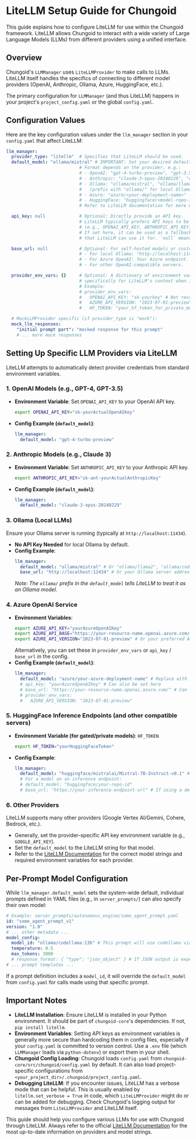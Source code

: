 # LiteLLM Setup Guide for Chungoid

This guide explains how to configure LiteLLM for use within the Chungoid framework. LiteLLM allows Chungoid to interact with a wide variety of Large Language Models (LLMs) from different providers using a unified interface.

## Overview

Chungoid's `LLMManager` uses `LiteLLMProvider` to make calls to LLMs. LiteLLM itself handles the specifics of connecting to different model providers (OpenAI, Anthropic, Ollama, Azure, HuggingFace, etc.).

The primary configuration for `LLMManager` (and thus LiteLLM) happens in your project's `project_config.yaml` or the global `config.yaml`.

## Configuration Values

Here are the key configuration values under the `llm_manager` section in your `config.yaml` that affect LiteLLM:

```yaml
llm_manager:
  provider_type: "litellm"  # Specifies that LiteLLM should be used.
  default_model: "ollama/mistral" # IMPORTANT: Set your desired default model.
                            # Format depends on the provider, e.g.:
                            # - OpenAI: "gpt-4-turbo-preview", "gpt-3.5-turbo"
                            # - Anthropic: "claude-3-opus-20240229", "claude-2.1"
                            # - Ollama: "ollama/mistral", "ollama/llama2", "ollama/codellama"
                            #   (prefix with "ollama/" for local Ollama models)
                            # - Azure: "azure/<your-deployment-name>"
                            # - HuggingFace: "huggingface/<model-repo-id>"
                            # Refer to LiteLLM documentation for more model strings.

  api_key: null             # Optional: Directly provide an API key.
                            # LiteLLM typically prefers API keys to be set as environment variables
                            # (e.g., OPENAI_API_KEY, ANTHROPIC_API_KEY).
                            # If set here, it can be used as a fallback or for specific providers
                            # that LiteLLM can use it for. `null` means rely on environment variables.

  base_url: null            # Optional: For self-hosted models or custom API endpoints.
                            # - For local Ollama: "http://localhost:11434" (or your Ollama server URL)
                            # - For Azure OpenAI: Your Azure endpoint.
                            # - For other OpenAI-compatible servers.

  provider_env_vars: {}     # Optional: A dictionary of environment variables to set programmatically
                            # specifically for LiteLLM's context when it initializes.
                            # Example:
                            # provider_env_vars:
                            #   OPENAI_API_KEY: "sk-yourkey" # Not recommended for sensitive keys
                            #   AZURE_API_VERSION: "2023-07-01-preview"
                            #   HF_TOKEN: "your_hf_token_for_private_models"

  # MockLLMProvider specific (if provider_type is "mock"):
  mock_llm_responses:
    "initial prompt part": "mocked response for this prompt"
    # ... more mock responses
```

## Setting Up Specific LLM Providers via LiteLLM

LiteLLM attempts to automatically detect provider credentials from standard environment variables.

### 1. OpenAI Models (e.g., GPT-4, GPT-3.5)

-   **Environment Variable**: Set `OPENAI_API_KEY` to your OpenAI API key.
    ```bash
    export OPENAI_API_KEY="sk-yourActualOpenAIKey"
    ```
-   **Config Example (`default_model`)**:
    ```yaml
    llm_manager:
      default_model: "gpt-4-turbo-preview"
    ```

### 2. Anthropic Models (e.g., Claude 3)

-   **Environment Variable**: Set `ANTHROPIC_API_KEY` to your Anthropic API key.
    ```bash
    export ANTHROPIC_API_KEY="sk-ant-yourActualAnthropicKey"
    ```
-   **Config Example (`default_model`)**:
    ```yaml
    llm_manager:
      default_model: "claude-3-opus-20240229"
    ```

### 3. Ollama (Local LLMs)

Ensure your Ollama server is running (typically at `http://localhost:11434`).

-   **No API Key Needed** for local Ollama by default.
-   **Config Example**:
    ```yaml
    llm_manager:
      default_model: "ollama/mistral" # Or "ollama/llama2", "ollama/codellama", etc.
      base_url: "http://localhost:11434" # Or your Ollama server address
    ```
    *Note: The `ollama/` prefix in the `default_model` tells LiteLLM to treat it as an Ollama model.*

### 4. Azure OpenAI Service

-   **Environment Variables**:
    ```bash
    export AZURE_API_KEY="yourAzureOpenAIKey"
    export AZURE_API_BASE="https://your-resource-name.openai.azure.com/" # Your Azure endpoint
    export AZURE_API_VERSION="2023-07-01-preview" # Or your preferred API version
    ```
    Alternatively, you can set these in `provider_env_vars` or `api_key` / `base_url` in the config.
-   **Config Example (`default_model`)**:
    ```yaml
    llm_manager:
      default_model: "azure/your-azure-deployment-name" # Replace with your actual deployment name
      # api_key: "yourAzureOpenAIKey" # Can also be set here
      # base_url: "https://your-resource-name.openai.azure.com/" # Can also be set here
      # provider_env_vars:
      #   AZURE_API_VERSION: "2023-07-01-preview"
    ```

### 5. HuggingFace Inference Endpoints (and other compatible servers)

-   **Environment Variable (for gated/private models)**: `HF_TOKEN`
    ```bash
    export HF_TOKEN="yourHuggingFaceToken"
    ```
-   **Config Example**:
    ```yaml
    llm_manager:
      default_model: "huggingface/mistralai/Mistral-7B-Instruct-v0.1" # Public model example
      # For a model on an inference endpoint:
      # default_model: "huggingface/your-repo-id"
      # base_url: "https://your-inference-endpoint-url" # If using a dedicated HF endpoint
    ```

### 6. Other Providers

LiteLLM supports many other providers (Google Vertex AI/Gemini, Cohere, Bedrock, etc.).
-   Generally, set the provider-specific API key environment variable (e.g., `GOOGLE_API_KEY`).
-   Set the `default_model` to the LiteLLM string for that model.
-   Refer to the [LiteLLM Documentation](https://docs.litellm.ai/docs/providers) for the correct model strings and required environment variables for each provider.

## Per-Prompt Model Configuration

While `llm_manager.default_model` sets the system-wide default, individual prompts defined in YAML files (e.g., in `server_prompts/`) can also specify their own model:

```yaml
# Example: server_prompts/autonomous_engine/some_agent_prompt.yaml
id: "some_agent_prompt_v1"
version: "1.0"
# ... other metadata ...
model_config:
  model_id: "ollama/codellama:13b" # This prompt will use codellama via Ollama
  temperature: 0.5
  max_tokens: 3000
  # response_format: { "type": "json_object" } # If JSON output is expected
# ... prompt templates ...
```
If a prompt definition includes a `model_id`, it will override the `default_model` from `config.yaml` for calls made using that specific prompt.

## Important Notes

-   **LiteLLM Installation**: Ensure LiteLLM is installed in your Python environment. It should be part of `chungoid-core`'s dependencies. If not, `pip install litellm`.
-   **Environment Variables**: Setting API keys as environment variables is generally more secure than hardcoding them in config files, especially if your `config.yaml` is committed to version control. Use a `.env` file (which `LLMManager` loads via `python-dotenv`) or export them in your shell.
-   **Chungoid Config Loading**: Chungoid loads `config.yaml` from `chungoid-core/src/chungoid/config.yaml` by default. It can also load project-specific configurations from `<your_project_dir>/.chungoid/project_config.yaml`.
-   **Debugging LiteLLM**: If you encounter issues, LiteLLM has a verbose mode that can be helpful. This is usually enabled by `litellm.set_verbose = True` in code, which `LiteLLMProvider` might do or can be added for debugging. Check Chungoid's logging output for messages from `LiteLLMProvider` and LiteLLM itself.

This guide should help you configure various LLMs for use with Chungoid through LiteLLM. Always refer to the official [LiteLLM Documentation](https://docs.litellm.ai/) for the most up-to-date information on providers and model strings. 